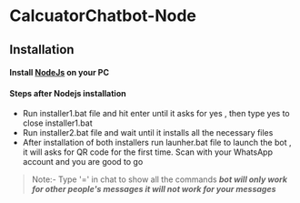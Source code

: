 # CalcuatorChatbot-Node

## Installation
#### Install [NodeJs](https://nodejs.org/en/) on your PC
#### Steps after Nodejs installation

 - Run installer1.bat file and hit enter until it asks for yes , then type yes to close installer1.bat
 - Run installer2.bat file and wait until it installs all the necessary files
 - After installation of both installers run launher.bat file to launch the bot , it will asks for QR code for the first time. Scan with your WhatsApp account and you are good to go
 >Note:- Type '=' in chat to show all the commands
 >***bot will only work for other people's messages it will not work for your messages***
